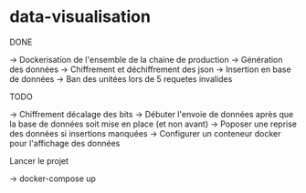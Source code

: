 # data-visualisation

  DONE

-> Dockerisation de l'ensemble de la chaine de production
-> Génération des données
-> Chiffrement et déchiffrement des json
-> Insertion en base de données
-> Ban des unitées lors de 5 requetes invalides


  TODO

-> Chiffrement décalage des bits
-> Débuter l'envoie de données après que la base de données soit mise en place (et non avant)
-> Poposer une reprise des données si insertions manquées
-> Configurer un conteneur docker pour l'affichage des données


  Lancer le projet
  
-> docker-compose up 
